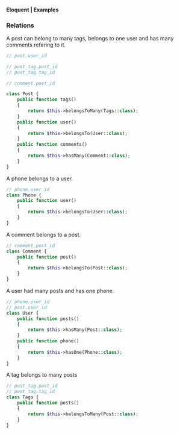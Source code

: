 #### Eloquent | Examples


### Relations


A post can belong to many tags, belongs to one user and has many comments refering to it. 
```php
// post.user_id

// post_tag.post_id
// post_tag.tag_id

// comment.post_id

class Post {
    public function tags()
    {
        return $this->belongsToMany(Tags::class);
    }
    public function user()
    {
        return $this->belongsTo(User::class);
    }
    public function comments()
    {
        return $this->hasMany(Comment::class);
    }
}
```

A phone belongs to a user.
```php
// phone.user_id
class Phone {
    public function user()
    {
        return $this->belongsTo(User::class);
    }
}
```

A comment belongs to a post.
```php
// comment.post_id
class Comment {
    public function post()
    {
        return $this->belongsTo(Post::class);
    }
}
```

A user had many posts and has one phone.
```php
// phone.user_id
// post.user_id
class User {
    public function posts()
    {
        return $this->hasMany(Post::class);
    }
    public function phone()
    {
        return $this->hasOne(Phone::class);
    }
}
```

A tag belongs to many posts
```php
// post_tag.post_id
// post_tag.tag_id
class Tags {
    public function posts()
    {
        return $this->belongsToMany(Post::class);
    }
}
```